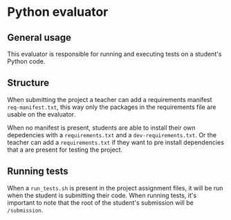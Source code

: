 # Python evaluator
## General usage
This evaluator is responsible for running and executing tests on a student's Python code.

## Structure
When submitting the project a teacher can add a requirements manifest `req-manifest.txt`, this way only the packages in the requirements file are usable on the evaluator.

When no manifest is present, students are able to install their own depedencies with a `requirements.txt` and a `dev-requirements.txt`.
Or the teacher can add a `requirements.txt` if they want to pre install dependencies that a are present for testing the project.

## Running tests
When a `run_tests.sh` is present in the project assignment files, it will be run when the student is submitting their code.
When running tests, it's important to note that the root of the student's submission will be `/submission`.
